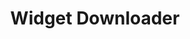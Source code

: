 ---
title: Widget Downloader
img: https://dummyimage.com/559x322/ccc/333
imgAlt: WIdget Downloader Image
summary: A lorem ipsum software for presenting and reprising indutry an revolution etc for new A lorem ipsum ftware for presenting and reprising indutry an lution etc for new A lorem ipsum software lroem i lkl doens’t know...
link: /product/test.html
---